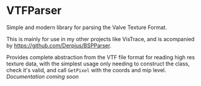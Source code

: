 # VTFParser
Simple and modern library for parsing the Valve Texture Format.  

This is mainly for use in my other projects like VisTrace, and is acompanied by https://github.com/Derpius/BSPParser.  

Provides complete abstraction from the VTF file format for reading high res texture data, with the simplest usage only needing to construct the class, check it's valid, and call `GetPixel` with the coords and mip level.  
*Documentation coming soon*
